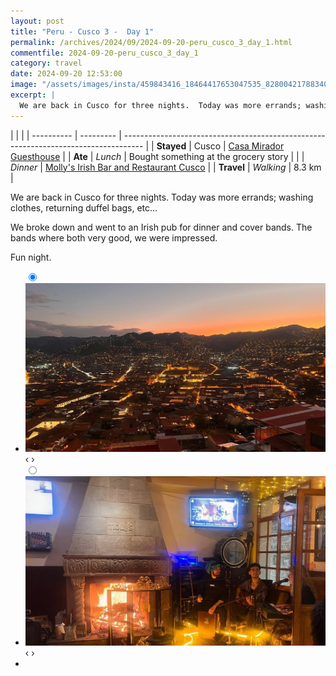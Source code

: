 ```yaml
---
layout: post
title: "Peru - Cusco 3 -  Day 1"
permalink: /archives/2024/09/2024-09-20-peru_cusco_3_day_1.html
commentfile: 2024-09-20-peru_cusco_3_day_1
category: travel
date: 2024-09-20 12:53:00
image: "/assets/images/insta/459843416_18464417653047535_8280042178834094343_n_18061944898659675.jpg"
excerpt: |
  We are back in Cusco for three nights.  Today was more errands; washing clothes, returning duffel bags, etc...
---
```


|            |           |
| ---------- | --------- | ----------------------------------------------------------------------------------- |
| **Stayed** | Cusco     | [Casa Mirador Guesthouse](https://maps.app.goo.gl/rorZtUdeFKDXqFkg8)                |
| **Ate**    | _Lunch_   | Bought something at the grocery story                                               |
|            | _Dinner_  | [Molly's Irish Bar and Restaurant Cusco](https://maps.app.goo.gl/4ehnbZRz7BWFoQeu7) |
| **Travel** | _Walking_ | 8.3 km                                                                              |

We are back in Cusco for three nights. Today was more errands; washing clothes, returning duffel bags, etc...

We broke down and went to an Irish pub for dinner and cover bands. The bands where both very good, we were impressed.

Fun night.

<ul class="slides">
    <input type="radio" name="radio-btn" id="img-1" checked="checked" />
    <li class="slide-container">
        <div class="slide">
          <a href="/assets/images/insta/459792998_18464417662047535_6080259049324629936_n_18077509540531864.jpg"><img src="/assets/images/insta/459792998_18464417662047535_6080259049324629936_n_18077509540531864.jpg" /></a>
        </div>
    <div class="nav">
      <label for="img-2" class="prev">&#x2039;</label>
      <label for="img-2" class="next">&#x203a;</label>
    </div>
    </li>
        <input type="radio" name="radio-btn" id="img-2"  />
    <li class="slide-container">
        <div class="slide">
          <a href="/assets/images/insta/459751545_18464417674047535_4743642626609527046_n_18055839367773992.jpg"><img src="/assets/images/insta/459751545_18464417674047535_4743642626609527046_n_18055839367773992.jpg" /></a>
        </div>
    <div class="nav">
      <label for="img-1" class="prev">&#x2039;</label>
      <label for="img-1" class="next">&#x203a;</label>
    </div>
    </li>	
<li class="nav-dots">
      <label for="img-1" class="nav-dot" id="img-dot-1"></label>
      <label for="img-2" class="nav-dot" id="img-dot-2"></label>
</li>
</ul>
